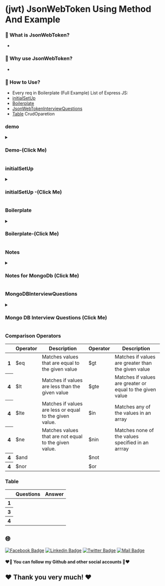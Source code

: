 # (jwt) JsonWebToken Using Method And Example 

### 🔭 What is JsonWebToken?
- 
### 👯 Why use JsonWebToken?
- 
### 🤔 How to Use?
- Every req in Boilerplate (Full Example)
List of Express JS:
- [initialSetUp](#initialSetUp)
- [Boilerplate](#Boilerplate)
- [JsonWebTokenInterviewQuestions](#JsonWebTokenInterviewQuestions)
- [Table](#Table)
CrudOparetion


### demo
<details>
<summary>
  <h3> Demo-(Click Me)</h3>
</summary>
<br >
	
```js

demo code

```
</details>


### initialSetUp
<details>
<summary>
  <h3> initialSetUp -(Click Me)</h3>
</summary>
<br >
	
```js

/* 
1। npm install jsonwebtoken
2.const jwt = require('jsonwebtoken');
3. in your terminal

> require('crypto').randomBytes(64)
	
<Buffer ed 24 a7 0f 85 f1 a9 99 96 bf c0 fd 55 11 70 ce 2e 55 17 e5 eb 13 87 4b 87 e2 90 2d 27 ae f8 18 48 53 13 7c c0 53 61 14 23 9a c7 a9 61 21 a4 96 8a 33 ... 14 more bytes>
	
> require('crypto').randomBytes(64).toString()
'I�%�\x11�U��k��\x04����ϯ���`�T\b\f7\x19g���o�\x1Ft)tՎސ.\x06,\x1C��\n\x16\x04?�\x18"��\\���%h'
	
> require('crypto').randomBytes(64).toString('hex')
'ceb36bf116d2ef75dbd1df43a5e03b1c6fa29105201ba3e98c756534ad394904c724c4d9193cbfc51bf8f2a49dc4187bf63b49dea76e22aa585ce4e749eed619'
>

3.1 .env
ACCESS_TOKEN_SECRET=4766da99c10f0f4b8ba9c75f8ebe20fdd64c0a25115d91cd8f3d761029774b9e08d2bc7ff6c6cf16778aeca710abb1738ff3e71098040b85aa4e00200ab3e577
	
4. client site (login.js )
login(email, password)
      .then((result) => {
        const user = result.user;
        console.log(result.user.email);
        const currentUser = {
          email: user.email,
        };

        console.log(currentUser);

        // get jwt token
        fetch("http://localhost:5000/jwt", {
          method: "POST",
          headers: {
            "content-type": "application/json",
          },
          body: JSON.stringify(currentUser),
        })
          .then((res) => res.json())
          .then((data) => {
            console.log(data);
          });

        // form.reset();
        // navigate(from, {replace:true})
      })
      .catch((error) => console.log(error));


// server (index.js)
app.post('/jwt', async(req, res) => {
const user = req.body;
const token = jwt.sign(user, process.env.ACCESS_TOKEN_SECRET, {expiresIn: "1h"});
res.send(token)

})

```
</details>



### Boilerplate
<details>
<summary>
  <h3> Boilerplate-(Click Me)</h3>
</summary>
<br >
	
```js

//index.js (server)
1। npm install jsonwebtoken
2.const jwt = require('jsonwebtoken');
	
  app.get("/jwt", async (req, res) => {
      const email = req.query.email;
      const query = { email: email };
      const user = await usersCollection.findOne(query);
      if (user) {
        const token = jwt.sign({ email }, process.env.ACCESS_TOKEN, {
          expiresIn: "1h",
        });
        return res.send({ accessToken: token });
      }
      console.log(user);
      res.status(403).send({ accessToken: " " });
    });
	

	
//SignUp.js (component)
import React, { useContext, useState } from "react";
import { useForm } from "react-hook-form";
import toast from "react-hot-toast";
import { Link, useNavigate } from "react-router-dom";
import { AuthContext } from "../../contexts/AuthProvider";

const SignUp = () => {
  const {
    register,
    handleSubmit,
    formState: { errors },
  } = useForm();

  const { createUser, updateUser } = useContext(AuthContext);
  const [signUpError, setSignUPError] = useState("");
  const navigate = useNavigate();

  const handleSignUp = (data) => {
    setSignUPError("");
    createUser(data.email, data.password)
      .then((result) => {
        const user = result.user;
        console.log(user);
        toast("User Created Successfully.");
        const userInfo = {
          displayName: data.name,
        };
        updateUser(userInfo)
          .then(() => {
            saveUser(data.name, data.email);
            console.log(data.name, data.email);
          })
          .catch((err) => console.log(err));
      })
      .catch((error) => {
        console.log(error);
        setSignUPError(error.message);
      });
  };

  const saveUser = (name, email) => {
    const user = { name, email };
    console.log(user);
    fetch("http://localhost:5000/users", {
      method: "POST",
      headers: {
        "content-type": "application/json",
      },
      body: JSON.stringify(user),
    })
      .then((res) => res.json())
      .then((data) => {
        getUserToken(email);
        console.log(data, email)
      });
  };

  const getUserToken = (email) => {
    fetch(`http://localhost:5000/jwt?email=${email}`)
      .then((res) => res.json())
      .then((data) => {
        if (data.accessToken) {
          localStorage.setItem("accessToken", data.accessToken);
          navigate("/");
        }
      });
  };

  return (
    <div className="h-[800px] flex justify-center items-center">
      <div
        className="w-96 h-[580px] p-7"
        style={{
          boxShadow: "3px 4px 10px 2px rgba(0, 0, 0, 0.05)",
          borderRadius: "18px",
        }}
      >
        <h2 className="text-4xl mb-7 font-medium text-center">Sign Up</h2>
        <form onSubmit={handleSubmit(handleSignUp)}>
          <div className="form-control w-full mb-2">
            <label className="label py-1">
              {" "}
              <span className="label-text">Name</span>
            </label>
            <input
              type="text"
              {...register("name", {
                required: "Name is required",
              })}
              className="input input-bordered w-full"
            />
            {errors.email && (
              <p className="text-red-600">{errors.name?.message}</p>
            )}
          </div>
          <div className="form-control w-full mb-2">
            <label className="label py-1">
              {" "}
              <span className="label-text">Email</span>
            </label>
            <input
              type="email"
              {...register("email", {
                required: "Email Address is required",
              })}
              className="input input-bordered w-full"
            />
            {errors.email && (
              <p className="text-red-600">{errors.email?.message}</p>
            )}
          </div>
          <div className="form-control w-full mb-4">
            <label className="label py-1">
              {" "}
              <span className="label-text">Password</span>
            </label>
            <input
              type="password"
              {...register("password", {
                required: "Password is required",
                minLength: {
                  value: 6,
                  message: "Password must be 6 characters or longer",
                },
                pattern: {
                  // value: /[a-zA-Z0-9]/,
                  message: "Password must be Strong",
                },
              })}
              className="input input-bordered w-full"
            />
            {errors.password && (
              <p className="text-red-600">{errors.password?.message}</p>
            )}
            {signUpError && <p className="text-red-600">{signUpError}</p>}
          </div>
          <input
            className="btn btn-accent text-white w-full"
            value="Sign Up"
            type="submit"
          />
        </form>
        <div>
          <p className="text-[12px] mt-[10px] text-center text-[#000000]">
            Already have an account?{" "}
            <Link to="/login" className="text-[#19D3AE]">
              Please Login
            </Link>
          </p>
          <div className="divider">OR</div>

          <div>
            <button className="btn btn-outline w-full">
              CONTINUE WITH GOOGLE
            </button>
          </div>
        </div>
      </div>
    </div>
  );
};

export default SignUp;
	
	
//My Appointment ()

const url = `http://localhost:5000/bookings?email=${user?.email}`;
  const { data: bookings = [] } = useQuery({
    queryKey: ["bookings", user?.email],
    queryFn: async () => {
      const res = await fetch(url, {
        headers:{
          authorization:`bearer ${localStorage.getItem('accessToken')}`
        }
      });
      const data = await res.json();
      return data;
    },
  });
	
//index.js (server)
function verifyJWT(req, res, next) {
  console.log("token inside verifyJwt", req.headers.authorization);
  const authHeader = req.headers.authorization;
  if (!authHeader) {
    return res.send(401).send("unauthorized access");
  }
  const token = authHeader.split(" ")[1];
  jwt.verify(
    token,
    process.env.process.env.ACCESS_TOKEN,
    function (err, decoded) {
      if (err) {
        return res.status(403).send({ message: "forbidden access" });
      }
      req.decoded = decoded;
      next();
    }
  );
}
	
app.get("/bookings", verifyJWT, async (req, res) => {
      const email = req.query.email;
      const decodedEmail = req.decoded.email;
      if (email !== decodedEmail) {
        return res.status(403).send({ message: "forbidden access" });
      }
      const query = { email: email };
      const bookings = await bookingsCollection.find(query).toArray();

      res.send(bookings);
    });
	


```
</details>





### Notes
<details>
<summary>
  <h3>Notes for MongoDb  (Click Me)</h3>
</summary>
<br >
  - Notes must be know every single part for interview 

```js

************Mongo DB  Notes************
//Module 65-8
 1.What are MongoDb operators?
MongoDb offers the following query operator types:
i. Comparison
ii. Logical
iii. Element
iv. Evalution
v. Geospatial
vi. Array
vii. Bitwise
viii. Comments
	
	
	
	

************End Node Notes************
```
</details>
  
### MongoDBInterviewQuestions
<details>
<summary>
  <h3>Mongo DB Interview Questions (Click Me)</h3>
</summary>
<br >
 must be know every single part for interview https://roadmap.sh/react
	
 ```js
************Mongo DB Interview Questions************
	
//Milestone: 11 Backend and Database integrate
//Node.js Interview Questions
//Module 65.9
1. What is Node.js and how it works?
2. What are the key features of Node.js?
3. What in npm? What is the main functionality of npm?
4. What is the difference between JavaScript and Node.js?
5. What is event-driven programming in Node.js?
6. How single threaded handles concurrency when multiple I/O operations happing in Node.js?
7. What is package.json?
8. What is Event loop in Node.js and how does it work?
9. What do you understand by callback hell?

//MongoDb Interview Questions	
1. What is a Document in MongoDb?
2. What is Collection in MongoDb?
3. What are some fetures of MongoDb?
4. When to use MongoDb?
5. What are some of the advantages of MongoDB?
6. What type of DBMS is MongoDB?
7. What is the difference between MongoDB and MYSql?
8. Explain the Structure of ObjectID in MongoDB?
9. What is CRUD in MongoDB?
	
	
	
	
	
	
	
  ************Mongo DB Interview Questions************
 ```
</details>

### Comparison Operators
<div class="overflow-x-auto">
  <table class="table w-full">
    <!-- head -->
    <thead>
      <tr>
        <th></th>
        <th>Operator</th>
        <th>Description</th>
	<th>Operator</th>
        <th>Description</th>
      </tr>
    </thead>
    <tbody>
      <!-- row 1 -->
      <tr>
        <th>1</th>
        <td>$eq </td>
        <td>Matches values that are equal to the given value </td>
	<td> $gt </td>
        <td> Matches if values are greater than the given value </td>
      </tr>
      <!-- row 2 -->
      <tr>
        <th>4</th>
        <td>$lt </td>
        <td>Matches if values are less than the given value </td>
	<td>$gte </td>
        <td> Matches if values are greater or equal to the given value</td>
      </tr>
       <!-- row 1 -->
      <tr>
        <th>4</th>
        <td>$lte </td>
        <td>Matches if values are less or equal to the given value.</td>
	<td> $in</td>
        <td>Matches any of the values in an array </td>
      </tr> <!-- row 1 -->
      <tr>
      <tr>
        <th>4</th>
        <td> $ne</td>
        <td>Matches values that are not equal to the given value. </td>
	<td>$nin </td>
        <td> Matches none of the values specified in an arrray </td>
      </tr> <!-- row 1 -->
      <tr>
        <th>4</th>
        <td>$and </td>
        <td> </td>
	  <td>$not </td>
        <td> </td>
      </tr>
      </tr> <!-- row 1 -->
      <tr>
        <th>4</th>
        <td>$nor </td>
        <td> </td>
	<td>$or </td>
        <td> </td>
      </tr>
    </tbody>
  </table>
</div>

### Table
<div class="overflow-x-auto">
  <table class="table w-full">
    <!-- head -->
    <thead>
      <tr>
        <th></th>
        <th>Questions</th>
        <th>Answer</th>
      </tr>
    </thead>
    <tbody>
      <!-- row 1 -->
      <tr>
        <th>1</th>
        <td> </td>
        <td> </td>
      </tr>
      <!-- row 2 -->
      <tr>
        <th>3</th>
        <td> </td>
        <td> </td>
      </tr>
       <!-- row 1 -->
      <tr>
        <th>4</th>
        <td> </td>
        <td> </td>
      </tr>
    </tbody>
  </table>
</div>



## 🌐 

[![Facebook Badge](https://img.shields.io/badge/Facebook-1877F2?style=for-the-badge&logo=facebook&logoColor=white)](https://fb.com/emonhossain6) [![Linkedin Badge](https://img.shields.io/badge/LinkedIn-0077B5?style=for-the-badge&logo=linkedin&logoColor=white)](https://www.linkedin.com/in/emon007iu/) [![Twitter Badge](https://img.shields.io/badge/Twitter-1DA1F2?style=for-the-badge&logo=twitter&logoColor=white)](https://twitter.com/@emon_hossain7) [![Mail Badge](https://img.shields.io/badge/Gmail-D14836?style=for-the-badge&logo=gmail&logoColor=white)](mailto:emon.hossain.wd@gmail.com)

<h4>❤️🤔 You can follow my Github and other social accounts 🤔❤️</h4>
<h2>❤️ Thank you very much! ❤️</h2>


